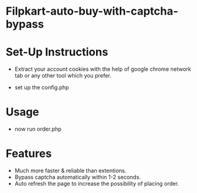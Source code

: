 # Filpkart-auto-buy-with-captcha-bypass

  # Set-Up Instructions

  * Extract your account cookies with the help of google chrome network tab or any other tool which you prefer.

  * set up the config.php

  # Usage

  * now run order.php 

  # Features
  
  * Much more faster & reliable than extentions.
  * Bypass captcha automatically within 1-2 seconds.
  * Auto refresh the page to increase the possibility of placing order.
